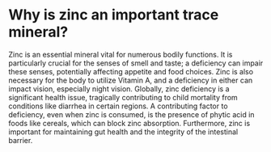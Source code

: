 # Why is zinc an important trace mineral?

Zinc is an essential mineral vital for numerous bodily functions. It is particularly crucial for the senses of smell and taste; a deficiency can impair these senses, potentially affecting appetite and food choices. Zinc is also necessary for the body to utilize Vitamin A, and a deficiency in either can impact vision, especially night vision. Globally, zinc deficiency is a significant health issue, tragically contributing to child mortality from conditions like diarrhea in certain regions. A contributing factor to deficiency, even when zinc is consumed, is the presence of phytic acid in foods like cereals, which can block zinc absorption. Furthermore, zinc is important for maintaining gut health and the integrity of the intestinal barrier.